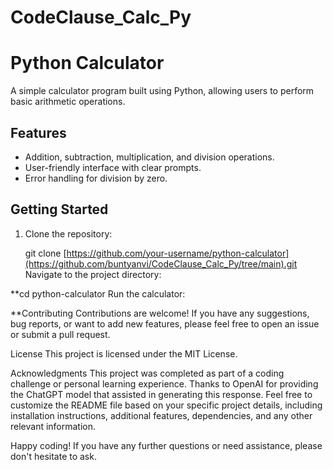 # CodeClause_Calc_Py
# Python Calculator

A simple calculator program built using Python, allowing users to perform basic arithmetic operations.

## Features

- Addition, subtraction, multiplication, and division operations.
- User-friendly interface with clear prompts.
- Error handling for division by zero.

## Getting Started

1. Clone the repository:
  
   git clone [https://github.com/your-username/python-calculator](https://github.com/buntyanvi/CodeClause_Calc_Py/tree/main).git
Navigate to the project directory:


**cd python-calculator
Run the calculator:


**Contributing
Contributions are welcome! If you have any suggestions, bug reports, or want to add new features, please feel free to open an issue or submit a pull request.

License
This project is licensed under the MIT License.

Acknowledgments
This project was completed as part of a coding challenge or personal learning experience.
Thanks to OpenAI for providing the ChatGPT model that assisted in generating this response.
Feel free to customize the README file based on your specific project details, including installation instructions, additional features, dependencies, and any other relevant information.

Happy coding! If you have any further questions or need assistance, please don't hesitate to ask.
